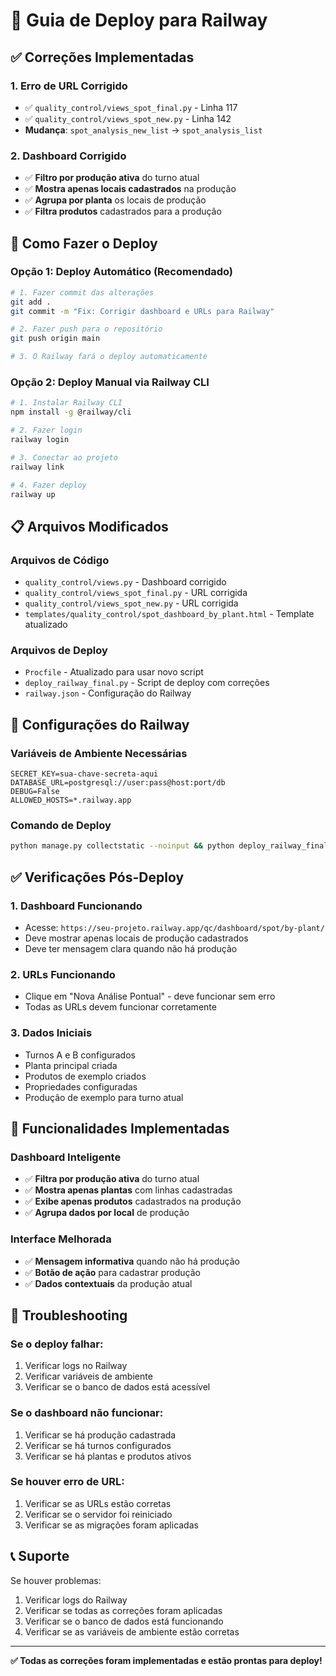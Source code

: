 # 🚀 Guia de Deploy para Railway

## ✅ Correções Implementadas

### 1. **Erro de URL Corrigido**
- ✅ `quality_control/views_spot_final.py` - Linha 117
- ✅ `quality_control/views_spot_new.py` - Linha 142
- **Mudança**: `spot_analysis_new_list` → `spot_analysis_list`

### 2. **Dashboard Corrigido**
- ✅ **Filtro por produção ativa** do turno atual
- ✅ **Mostra apenas locais cadastrados** na produção
- ✅ **Agrupa por planta** os locais de produção
- ✅ **Filtra produtos** cadastrados para a produção

## 🚀 Como Fazer o Deploy

### Opção 1: Deploy Automático (Recomendado)
```bash
# 1. Fazer commit das alterações
git add .
git commit -m "Fix: Corrigir dashboard e URLs para Railway"

# 2. Fazer push para o repositório
git push origin main

# 3. O Railway fará o deploy automaticamente
```

### Opção 2: Deploy Manual via Railway CLI
```bash
# 1. Instalar Railway CLI
npm install -g @railway/cli

# 2. Fazer login
railway login

# 3. Conectar ao projeto
railway link

# 4. Fazer deploy
railway up
```

## 📋 Arquivos Modificados

### **Arquivos de Código**
- `quality_control/views.py` - Dashboard corrigido
- `quality_control/views_spot_final.py` - URL corrigida
- `quality_control/views_spot_new.py` - URL corrigida
- `templates/quality_control/spot_dashboard_by_plant.html` - Template atualizado

### **Arquivos de Deploy**
- `Procfile` - Atualizado para usar novo script
- `deploy_railway_final.py` - Script de deploy com correções
- `railway.json` - Configuração do Railway

## 🔧 Configurações do Railway

### **Variáveis de Ambiente Necessárias**
```env
SECRET_KEY=sua-chave-secreta-aqui
DATABASE_URL=postgresql://user:pass@host:port/db
DEBUG=False
ALLOWED_HOSTS=*.railway.app
```

### **Comando de Deploy**
```bash
python manage.py collectstatic --noinput && python deploy_railway_final.py && gunicorn vermiculita_system.wsgi:application --bind 0.0.0.0:$PORT
```

## ✅ Verificações Pós-Deploy

### 1. **Dashboard Funcionando**
- Acesse: `https://seu-projeto.railway.app/qc/dashboard/spot/by-plant/`
- Deve mostrar apenas locais de produção cadastrados
- Deve ter mensagem clara quando não há produção

### 2. **URLs Funcionando**
- Clique em "Nova Análise Pontual" - deve funcionar sem erro
- Todas as URLs devem funcionar corretamente

### 3. **Dados Iniciais**
- Turnos A e B configurados
- Planta principal criada
- Produtos de exemplo criados
- Propriedades configuradas
- Produção de exemplo para turno atual

## 🎯 Funcionalidades Implementadas

### **Dashboard Inteligente**
- ✅ **Filtra por produção ativa** do turno atual
- ✅ **Mostra apenas plantas** com linhas cadastradas
- ✅ **Exibe apenas produtos** cadastrados na produção
- ✅ **Agrupa dados por local** de produção

### **Interface Melhorada**
- ✅ **Mensagem informativa** quando não há produção
- ✅ **Botão de ação** para cadastrar produção
- ✅ **Dados contextuais** da produção atual

## 🚨 Troubleshooting

### **Se o deploy falhar:**
1. Verificar logs no Railway
2. Verificar variáveis de ambiente
3. Verificar se o banco de dados está acessível

### **Se o dashboard não funcionar:**
1. Verificar se há produção cadastrada
2. Verificar se há turnos configurados
3. Verificar se há plantas e produtos ativos

### **Se houver erro de URL:**
1. Verificar se as URLs estão corretas
2. Verificar se o servidor foi reiniciado
3. Verificar se as migrações foram aplicadas

## 📞 Suporte

Se houver problemas:
1. Verificar logs do Railway
2. Verificar se todas as correções foram aplicadas
3. Verificar se o banco de dados está funcionando
4. Verificar se as variáveis de ambiente estão corretas

---

**✅ Todas as correções foram implementadas e estão prontas para deploy!**
